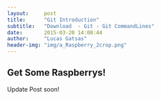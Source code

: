 ```yaml
---
layout:     post
title:      "Git Introduction"
subtitle:   "Download  - Git - Git CommandLines"
date:       2015-03-20 14:00:44
author:     "Lucas Gatsas"
header-img: "img/a_Raspberry_2crop.png"
---
```

<h2 class="section-heading"><strong>Get Some Raspberrys! </strong> </h2>

Update Post soon! 

<!--

<a href="#">
    <img src="{{ site.baseurl }}/img/raspberry_pi_mechanicalspecB_.png" alt="Post Sample Image" style="width:100%">
</a>

<br> 





<a href="#">
    <img src="{{ site.baseurl }}/img/bbcm_27.jpg" alt="Post Sample Image" style="width:100%">
</a>


-->



<blockquote>
	
</blockquote>